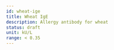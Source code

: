 ```yaml
---
id: wheat-ige
title: Wheat IgE
description: Allergy antibody for wheat
status: draft
unit: kU/L
range: < 0.35
---
```

